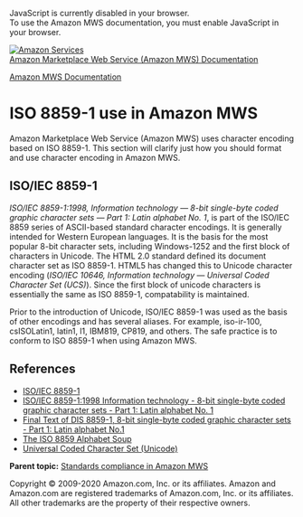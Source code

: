 <div id="MWSDX_noscript">

JavaScript is currently disabled in your browser.  
To use the Amazon MWS documentation, you must enable JavaScript in your
browser.

</div>

<div id="MWSDX_divtop">

[![Amazon
Services](https://images-na.ssl-images-amazon.com/images/G/08/mwsportal/fr_FR/amazonservices.gif "Amazon Services")](http://services.amazon.fr)  
<span id="MWSDX_titlebar">[Amazon Marketplace Web Service (Amazon MWS)
Documentation](https://developer.amazonservices.fr/gp/mws/docs.html)</span>

</div>

<div id="MWSDX_divbottom">

<div id="MWSDX_divleft">

<div id="MWSDX_toc">

</div>

</div>

<div id="MWSDX_divright">

<div id="MWSDX_content">

<span id="MWSDX_breadcrumbs">[Amazon MWS
Documentation](https://developer.amazonservices.fr/gp/mws/docs.html)</span>

<div id="DG_ISO8859" class="nested0">

ISO 8859-1 use in <span class="ph">Amazon MWS</span>
====================================================

<div class="body">

<span class="ph">Amazon Marketplace Web Service (Amazon MWS)</span> uses
character encoding based on ISO 8859-1. This section will clarify just
how you should format and use character encoding in <span
class="ph">Amazon MWS</span>.

<div class="section">

ISO/IEC 8859-1
--------------

*ISO/IEC 8859-1:1998, Information technology — 8-bit single-byte coded
graphic character sets — Part 1: Latin alphabet No. 1*, is part of the
ISO/IEC 8859 series of ASCII-based standard character encodings. It is
generally intended for Western European languages. It is the basis for
the most popular 8-bit character sets, including <span
class="keyword">Windows-1252</span> and the first block of characters in
<span class="keyword">Unicode</span>. The HTML 2.0 standard defined its
document character set as ISO 8859-1. HTML5 has changed this to Unicode
character encoding (*ISO/IEC 10646, Information technology — Universal
Coded Character Set (UCS)*). Since the first block of unicode characters
is essentially the same as ISO 8859-1, compatability is maintained.

Prior to the introduction of Unicode, ISO/IEC 8859-1 was used as the
basis of other encodings and has several aliases. For example, <span
class="keyword">iso-ir-100</span>, <span
class="keyword">csISOLatin1</span>, <span class="keyword">latin1</span>,
<span class="keyword">l1</span>, <span class="keyword">IBM819</span>,
<span class="keyword">CP819</span>, and others. The safe practice is to
conform to ISO 8859-1 when using <span class="ph">Amazon MWS</span>.

</div>

<div id="DG_ISO8859__8859References" class="section">

References
----------

-   <a href="https://en.wikipedia.org/wiki/ISO/IEC_8859-1" class="xref">ISO/IEC 8859-1</a>
-   <a href="http://www.iso.org/iso/catalogue_detail?csnumber=28245" class="xref">ISO/IEC 8859-1:1998 Information technology - 8-bit single-byte coded graphic character sets - Part 1: Latin alphabet No. 1</a>
-   <a href="ftp://std.dkuug.dk/JTC1/sc2/wg3/docs/n411.pdf" class="xref">Final Text of DIS 8859-1, 8-bit single-byte coded graphic character sets - Part 1: Latin alphabet No.1</a>
-   <a href="http://czyborra.com/charsets/iso8859.md" class="xref">The ISO 8859 Alphabet Soup</a>
-   <a href="https://en.wikipedia.org/wiki/Universal_Coded_Character_Set" class="xref">Universal Coded Character Set (Unicode)</a>

</div>

</div>

<div class="related-links">

<div class="familylinks">

<div class="parentlink">

**Parent topic:**
<a href="../dev_guide/DG_StandardsCompliance.md" class="link">Standards compliance in Amazon MWS</a>

</div>

</div>

</div>

</div>

<div id="MWSDX_footer">

Copyright © 2009-2020 Amazon.com, Inc. or its affiliates. Amazon and
Amazon.com are registered trademarks of Amazon.com, Inc. or its
affiliates. All other trademarks are the property of their respective
owners.

</div>

</div>

</div>

<div style="clear: both;">

</div>

</div>
